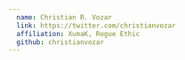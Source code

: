 ```yaml
---
  name: Christian R. Vozar
  link: https://twitter.com/christianvozar
  affiliation: XumaK, Rogue Ethic
  github: christianvozar
---
```

